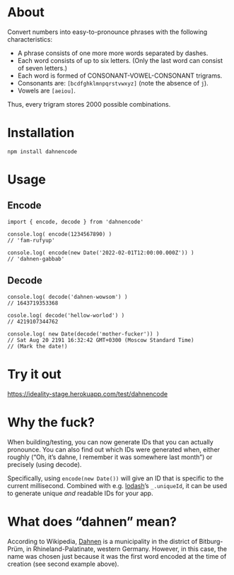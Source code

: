 # About

Convert numbers into easy-to-pronounce phrases with the following characteristics:
* A phrase consists of one more more words separated by dashes.
* Each word consists of up to six letters. (Only the last word can consist of seven letters.)
* Each word is formed of CONSONANT-VOWEL-CONSONANT trigrams.
* Consonants are: `[bcdfghklmnpqrstvwxyz]` (note the absence of `j`).
* Vowels are `[aeiou]`.

Thus, every trigram stores 2000 possible combinations.

# Installation

```
npm install dahnencode
```

# Usage

## Encode

```
import { encode, decode } from 'dahnencode'

console.log( encode(1234567890) )
// 'fam-rufyup'

console.log( encode(new Date('2022-02-01T12:00:00.000Z')) )
// 'dahnen-gabbab'
```

## Decode

```
console.log( decode('dahnen-wowsom') )
// 1643719353368

cosole.log( decode('hellow-worlod') )
// 4219107344762

console.log( new Date(decode('mother-fucker')) )
// Sat Aug 20 2191 16:32:42 GMT+0300 (Moscow Standard Time)
// (Mark the date!)
```

# Try it out

https://ideality-stage.herokuapp.com/test/dahnencode

# Why the fuck?

When building/testing, you can now generate IDs that you can actually pronounce. You can also find out which IDs were generated when, either roughly (“Oh, it’s dahne, I remember it was somewhere last month”) or precisely (using decode).

Specifically, using `encode(new Date())` will give an ID that is specific to the current millisecond. Combined with e.g. [lodash](https://github.com/lodash/lodash)’s `_.uniqueId`, it can be used to generate unique *and* readable IDs for your app.

# What does “dahnen” mean?

According to Wikipedia, [Dahnen](https://en.wikipedia.org/wiki/Dahnen) is a municipality in the district of Bitburg-Prüm, in Rhineland-Palatinate, western Germany. However, in this case, the name was chosen just because it was the first word encoded at the time of creation (see second example above).
